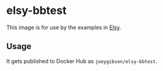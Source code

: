 # elsy-bbtest

This image is for use by the examples in [Elsy](https://github.com/cisco/elsy).

## Usage
It gets published to Docker Hub as `joeygibson/elsy-bbtest`.


